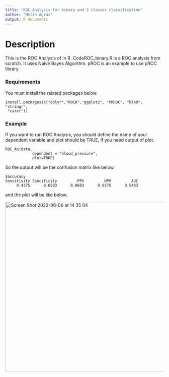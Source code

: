 ```yaml
---
title: "ROC Analysis for binary and 3 classes classification"
author: "Melih Agraz"
output: R documents
---
```


# Description

This is the ROC Analysis of in R. CodeROC_binary.R is a ROC analysis from scratch. It uses Naive Bayes Algorithm. pROC is an example to use pROC library. 





### Requirements

You must install the related packages below.

```{r setup1, include=FALSE}
install.packages(c("dplyr","ROCR","ggplot2", "PRROC", "klaR", "stringr", 
 "caret"))
```



### Example

If you want to run ROC Analysis, you should define the name of your dependent variable and plot should be TRUE, if you need output of plot.

```{r setup1, include=FALSE}
ROC_An(data, 
            dependent = "blood_pressure",
            plot=TRUE)
```
So the output will be the confusion matrix like below.


```{r setup1, include=FALSE}
$accuracy
Sensitivity Specificity         PPV         NPV         AUC 
     0.4375      0.6503      0.0603      0.9575      0.5483 

```


and the plot will be like below.  

 
<img width="539" alt="Screen Shot 2022-06-06 at 14 35 04" src="https://user-images.githubusercontent.com/37498443/172224493-8247f89f-15f9-4608-91e8-37a7ea4b0502.png">


